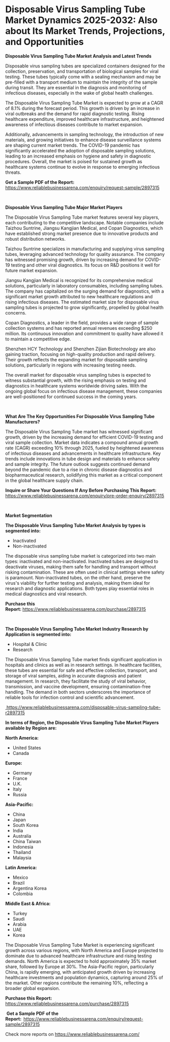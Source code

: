 <p><h1>Disposable Virus Sampling Tube Market Dynamics 2025-2032: Also about Its Market Trends, Projections, and Opportunities</h1></p><p><strong>Disposable Virus Sampling Tube Market Analysis and Latest Trends</strong></p>
<p><p>Disposable virus sampling tubes are specialized containers designed for the collection, preservation, and transportation of biological samples for viral testing. These tubes typically come with a sealing mechanism and may be pre-filled with a transport medium to maintain the integrity of the sample during transit. They are essential in the diagnosis and monitoring of infectious diseases, especially in the wake of global health challenges.</p><p>The Disposable Virus Sampling Tube Market is expected to grow at a CAGR of 8.1% during the forecast period. This growth is driven by an increase in viral outbreaks and the demand for rapid diagnostic testing. Rising healthcare expenditure, improved healthcare infrastructure, and heightened awareness of infectious diseases contribute to market expansion. </p><p>Additionally, advancements in sampling technology, the introduction of new materials, and growing initiatives to enhance disease surveillance systems are shaping current market trends. The COVID-19 pandemic has significantly accelerated the adoption of disposable sampling solutions, leading to an increased emphasis on hygiene and safety in diagnostic procedures. Overall, the market is poised for sustained growth as healthcare systems continue to evolve in response to emerging infectious threats.</p></p>
<p><strong>Get a Sample PDF of the Report:&nbsp;</strong> <a href="https://www.reliablebusinessarena.com/enquiry/request-sample/2897315?utm_campaign=2939&utm_medium=2&utm_source=Github&utm_content=ia&utm_term=15032025&utm_id=disposable-virus-sampling-tube">https://www.reliablebusinessarena.com/enquiry/request-sample/2897315</a></p>
<p>&nbsp;</p>
<p><strong>Disposable Virus Sampling Tube Major Market Players</strong></p>
<p><p>The Disposable Virus Sampling Tube market features several key players, each contributing to the competitive landscape. Notable companies include Taizhou Suntrine, Jiangsu Kangjian Medical, and Copan Diagnostics, which have established strong market presence due to innovative products and robust distribution networks.</p><p>Taizhou Suntrine specializes in manufacturing and supplying virus sampling tubes, leveraging advanced technology for quality assurance. The company has witnessed promising growth, driven by increasing demand for COVID-19 testing and other viral diagnostics. Its focus on R&D positions it well for future market expansion.</p><p>Jiangsu Kangjian Medical is recognized for its comprehensive medical solutions, particularly in laboratory consumables, including sampling tubes. The company has capitalized on the surging demand for diagnostics, with a significant market growth attributed to new healthcare regulations and rising infectious diseases. The estimated market size for disposable virus sampling tubes is projected to grow significantly, propelled by global health concerns.</p><p>Copan Diagnostics, a leader in the field, provides a wide range of sample collection systems and has reported annual revenues exceeding $250 million. Its continuous innovation and commitment to quality have allowed it to maintain a competitive edge.</p><p>Shenzhen HCY Technology and Shenzhen Zijian Biotechnology are also gaining traction, focusing on high-quality production and rapid delivery. Their growth reflects the expanding market for disposable sampling solutions, particularly in regions with increasing testing needs.</p><p>The overall market for disposable virus sampling tubes is expected to witness substantial growth, with the rising emphasis on testing and diagnostics in healthcare systems worldwide driving sales. With the ongoing global focus on infectious disease management, these companies are well-positioned for continued success in the coming years.</p></p>
<p>&nbsp;</p>
<p><strong>What Are The Key Opportunities For Disposable Virus Sampling Tube Manufacturers?</strong></p>
<p><p>The Disposable Virus Sampling Tube market has witnessed significant growth, driven by the increasing demand for efficient COVID-19 testing and viral sample collection. Market data indicates a compound annual growth rate (CAGR) exceeding 10% through 2025, fueled by heightened awareness of infectious diseases and advancements in healthcare infrastructure. Key trends include innovations in tube design and materials to enhance safety and sample integrity. The future outlook suggests continued demand beyond the pandemic due to a rise in chronic disease diagnostics and biopharmaceutical research, solidifying this market as a critical component in the global healthcare supply chain.</p></p>
<p><strong>Inquire or Share Your Questions If Any Before Purchasing This Report:</strong> <a href="https://www.reliablebusinessarena.com/enquiry/pre-order-enquiry/2897315?utm_campaign=2939&utm_medium=2&utm_source=Github&utm_content=ia&utm_term=15032025&utm_id=disposable-virus-sampling-tube">https://www.reliablebusinessarena.com/enquiry/pre-order-enquiry/2897315</a></p>
<p>&nbsp;</p>
<p><strong>Market Segmentation</strong></p>
<p><strong>The Disposable Virus Sampling Tube Market Analysis by types is segmented into:</strong></p>
<p><ul><li> Inactivated</li><li>Non-inactivated </li></ul></p>
<p><p>The disposable virus sampling tube market is categorized into two main types: inactivated and non-inactivated. Inactivated tubes are designed to deactivate viruses, making them safe for handling and transport without risking contamination. These are often used in clinical settings where safety is paramount. Non-inactivated tubes, on the other hand, preserve the virus's viability for further testing and analysis, making them ideal for research and diagnostic applications. Both types play essential roles in medical diagnostics and viral research.</p></p>
<p><strong>Purchase this Report:&nbsp;</strong><a href="https://www.reliablebusinessarena.com/purchase/2897315?utm_campaign=2939&utm_medium=2&utm_source=Github&utm_content=ia&utm_term=15032025&utm_id=disposable-virus-sampling-tube">https://www.reliablebusinessarena.com/purchase/2897315</a></p>
<p>&nbsp;</p>
<p><strong>The Disposable Virus Sampling Tube Market Industry Research by Application is segmented into:</strong></p>
<p><ul><li> Hospital & Clinic</li><li>Research </li></ul></p>
<p><p>The Disposable Virus Sampling Tube market finds significant application in hospitals and clinics as well as in research settings. In healthcare facilities, these tubes are essential for safe and effective collection, transport, and storage of viral samples, aiding in accurate diagnosis and patient management. In research, they facilitate the study of viral behavior, transmission, and vaccine development, ensuring contamination-free handling. The demand in both sectors underscores the importance of reliable tools for infection control and scientific advancement.</p></p>
<p><a href="https://www.reliablebusinessarena.com/disposable-virus-sampling-tube-r2897315?utm_campaign=2939&utm_medium=2&utm_source=Github&utm_content=ia&utm_term=15032025&utm_id=disposable-virus-sampling-tube">&nbsp;https://www.reliablebusinessarena.com/disposable-virus-sampling-tube-r2897315</a></p>
<p><strong>In terms of Region, the Disposable Virus Sampling Tube Market Players available by Region are:</strong></p>
<p>
    <p> <strong> North America: </strong>
        <ul>
            <li>United States</li>
            <li>Canada</li>
        </ul>
        </p> 
    <p> <strong> Europe: </strong>
        <ul>
            <li>Germany</li>
            <li>France</li>
            <li>U.K.</li>
            <li>Italy</li>
            <li>Russia</li>
        </ul>
        </p> 
    <p> <strong> Asia-Pacific: </strong>
        <ul>
            <li>China</li>
            <li>Japan</li>
            <li>South Korea</li>
            <li>India</li>
            <li>Australia</li>
            <li>China Taiwan</li>
            <li>Indonesia</li>
            <li>Thailand</li>
            <li>Malaysia</li>
        </ul>
        </p> 
    <p> <strong> Latin America: </strong>
        <ul>
            <li>Mexico</li>
            <li>Brazil</li>
            <li>Argentina Korea</li>
            <li>Colombia</li>
        </ul>
        </p> 
    <p> <strong> Middle East & Africa: </strong>
        <ul>
            <li>Turkey</li>
            <li>Saudi</li>
            <li>Arabia</li>
            <li>UAE</li>
            <li>Korea</li>
        </ul>
    </p>
    </p>
<p><p>The Disposable Virus Sampling Tube Market is experiencing significant growth across various regions, with North America and Europe projected to dominate due to advanced healthcare infrastructure and rising testing demands. North America is expected to hold approximately 35% market share, followed by Europe at 30%. The Asia-Pacific region, particularly China, is rapidly emerging, with anticipated growth driven by increasing healthcare investments and population dynamics, capturing around 25% of the market. Other regions contribute the remaining 10%, reflecting a broader global expansion.</p></p>
<p><strong>Purchase this Report: </strong><a href="https://www.reliablebusinessarena.com/purchase/2897315?utm_campaign=2939&utm_medium=2&utm_source=Github&utm_content=ia&utm_term=15032025&utm_id=disposable-virus-sampling-tube">https://www.reliablebusinessarena.com/purchase/2897315</a></p>
<p>&nbsp;<strong>Get a Sample PDF of the Report:&nbsp;&nbsp;</strong><a href="https://www.reliablebusinessarena.com/enquiry/request-sample/2897315?utm_campaign=2939&utm_medium=2&utm_source=Github&utm_content=ia&utm_term=15032025&utm_id=disposable-virus-sampling-tube">https://www.reliablebusinessarena.com/enquiry/request-sample/2897315</a></p>
<p><strong></strong></p>
<p>Check more reports on <a href="https://www.reliablebusinessarena.com/?utm_campaign=2939&utm_medium=2&utm_source=Github&utm_content=ia&utm_term=15032025&utm_id=disposable-virus-sampling-tube">https://www.reliablebusinessarena.com/</a></p>
